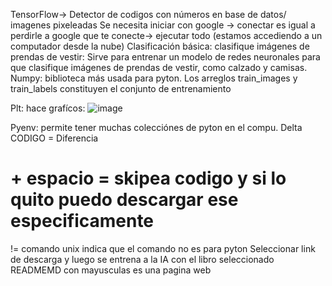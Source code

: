 TensorFlow-> Detector de codigos con números en base de datos/ imagenes pixeleadas
Se necesita iniciar con google -> conectar es igual a perdirle a google que te conecte-> ejecutar todo (estamos accediendo a un computador desde la nube)
Clasificación básica: clasifique imágenes de prendas de vestir:
Sirve para entrenar un modelo de redes neuronales para que clasifique imágenes de prendas de vestir, como calzado y camisas.
Numpy: biblioteca más usada para pyton.
Los arreglos train_images y train_labels constituyen el conjunto de entrenamiento

Plt: hace grafícos:
![image](https://github.com/Marijou/audiv027-2024-1/assets/163590875/d0cea1f5-50b8-4a6e-8013-1ea10f229794)


Pyenv: permite tener muchas colecciónes de pyton en el compu.
Delta CODIGO = Diferencia
# + espacio = skipea codigo y si lo quito puedo descargar ese especificamente 
!= comando unix indica que el comando no es para pyton 
Seleccionar link de descarga y luego se entrena a la IA con el libro seleccionado 
READMEMD con mayusculas es una pagina web
